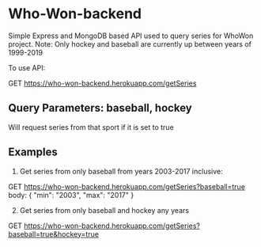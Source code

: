 # Who-Won-backend
Simple Express and MongoDB based API used to query series for WhoWon project.
Note: Only hockey and baseball are currently up between years of 1999-2019

To use API:

GET https://who-won-backend.herokuapp.com/getSeries

## Query Parameters: baseball, hockey
Will request series from that sport if it is set to true

## Examples

1. Get series from only baseball from years 2003-2017 inclusive:

GET https://who-won-backend.herokuapp.com/getSeries?baseball=true
body: 
{
  "min": "2003",
  "max": "2017"
}

2. Get series from only baseball and hockey any years

GET https://who-won-backend.herokuapp.com/getSeries?baseball=true&hockey=true

